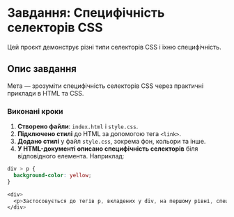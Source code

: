 # Завдання: Специфічність селекторів CSS

Цей проєкт демонструє різні типи селекторів CSS і їхню специфічність.

## Опис завдання

Мета — зрозуміти специфічність селекторів CSS через практичні приклади в HTML та CSS.

### Виконані кроки

1. **Створено файли**: `index.html` і `style.css`.
2. **Підключено стилі** до HTML за допомогою тега `<link>`.
3. **Додано стилі** у файл `style.css`, зокрема фон, кольори та інше.
4. **У HTML-документі описано специфічність селекторів** біля відповідного елемента. Наприклад:

```css
div > p {
  background-color: yellow;
}

<div>
  <p>Застосовується до тегів p, вкладених у div, на першому рівні, специфічність: 0,0,2</p>
</div>

```
